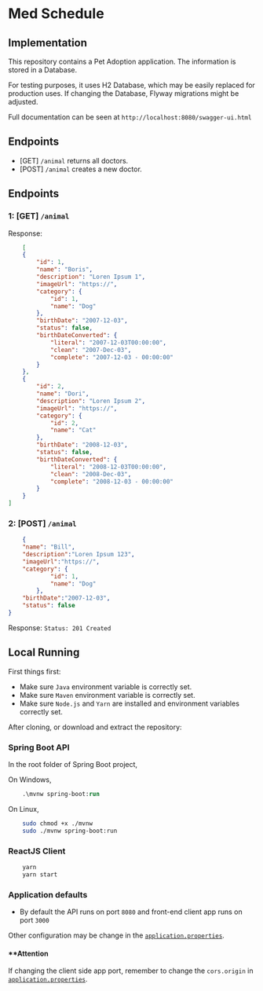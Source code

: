 # Med Schedule

## Implementation
This repository contains a Pet Adoption application.
The information is stored in a Database.

For testing purposes, it uses H2 Database, which may be easily replaced for production uses.
If changing the Database, Flyway migrations might be adjusted.

Full documentation can be seen at `http://localhost:8080/swagger-ui.html`


## Endpoints
- [GET] `/animal` returns all doctors.
- [POST] `/animal` creates a new doctor.

## Endpoints

### 1: [GET] `/animal`

Response:
```json
    [
    {
        "id": 1,
        "name": "Boris",
        "description": "Loren Ipsum 1",
        "imageUrl": "https://",
        "category": {
            "id": 1,
            "name": "Dog"
        },
        "birthDate": "2007-12-03",
        "status": false,
        "birthDateConverted": {
            "literal": "2007-12-03T00:00:00",
            "clean": "2007-Dec-03",
            "complete": "2007-12-03 - 00:00:00"
        }
    },
    {
        "id": 2,
        "name": "Dori",
        "description": "Loren Ipsum 2",
        "imageUrl": "https://",
        "category": {
            "id": 2,
            "name": "Cat"
        },
        "birthDate": "2008-12-03",
        "status": false,
        "birthDateConverted": {
            "literal": "2008-12-03T00:00:00",
            "clean": "2008-Dec-03",
            "complete": "2008-12-03 - 00:00:00"
        }
    }
]
```

### 2: [POST] `/animal`

```json
    {
    "name": "Bill",
    "description":"Loren Ipsum 123",
    "imageUrl":"https://",
    "category": {
            "id": 1,
            "name": "Dog"
        },
    "birthDate":"2007-12-03",
    "status": false
}
```
Response: `Status: 201 Created`

## Local Running

First things first:
- Make sure `Java` environment variable is correctly set.
- Make sure `Maven` environment variable is correctly set.
- Make sure `Node.js` and `Yarn` are installed and environment variables correctly set.

After cloning, or download and extract the repository:

### Spring Boot API

In the root folder of Spring Boot project,

On Windows,

```ps
    .\mvnw spring-boot:run
```

On Linux,

```sh
    sudo chmod +x ./mvnw
    sudo ./mvnw spring-boot:run
```


### ReactJS Client

```ps
    yarn
    yarn start
```


### Application defaults

- By default the API runs on port `8080` and front-end client app runs on port `3000`

Other configuration may be change in the [`application.properties`](/PetGo-api/src/main/resources/application.properties).

#### **Attention

If changing the client side app port, remember to change the `cors.origin` in [`application.properties`](/PetGo-api/src/main/resources/application.properties).
